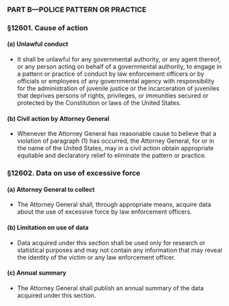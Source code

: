 ### PART B—POLICE PATTERN OR PRACTICE

### §12601. Cause of action
#### (a) Unlawful conduct
* It shall be unlawful for any governmental authority, or any agent thereof, or any person acting on behalf of a governmental authority, to engage in a pattern or practice of conduct by law enforcement officers or by officials or employees of any governmental agency with responsibility for the administration of juvenile justice or the incarceration of juveniles that deprives persons of rights, privileges, or immunities secured or protected by the Constitution or laws of the United States.

#### (b) Civil action by Attorney General
* Whenever the Attorney General has reasonable cause to believe that a violation of paragraph (1) has occurred, the Attorney General, for or in the name of the United States, may in a civil action obtain appropriate equitable and declaratory relief to eliminate the pattern or practice.

### §12602. Data on use of excessive force
#### (a) Attorney General to collect
* The Attorney General shall, through appropriate means, acquire data about the use of excessive force by law enforcement officers.

#### (b) Limitation on use of data
* Data acquired under this section shall be used only for research or statistical purposes and may not contain any information that may reveal the identity of the victim or any law enforcement officer.

#### (c) Annual summary
* The Attorney General shall publish an annual summary of the data acquired under this section.